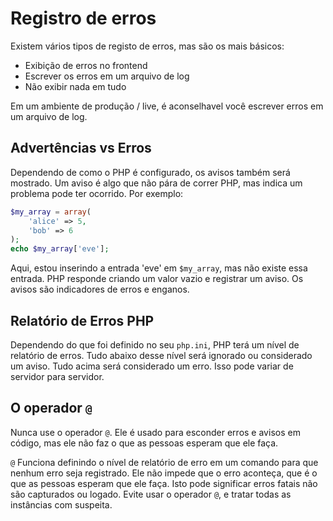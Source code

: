 # Registro de erros

Existem vários tipos de registo de erros, mas são os mais básicos:

 - Exibição de erros no frontend
 - Escrever os erros em um arquivo de log
 - Não exibir nada em tudo

Em um ambiente de produção / live, é aconselhavel você escrever erros em um arquivo de log.

## Advertências vs Erros

Dependendo de como o PHP é configurado, os avisos também será mostrado. Um aviso é algo que não pára de correr PHP, mas indica um problema pode ter ocorrido. Por exemplo:

```php
$my_array = array(
    'alice' => 5,
    'bob' => 6
);
echo $my_array['eve'];
```

Aqui, estou inserindo a entrada 'eve' em `$my_array`, mas não existe essa entrada. PHP responde criando um valor vazio e registrar um aviso. Os avisos são indicadores de erros e enganos.

## Relatório de Erros PHP

Dependendo do que foi definido no seu `php.ini`, PHP terá um nível de relatório de erros. Tudo abaixo desse nível será ignorado ou considerado um aviso. Tudo acima será considerado um erro. Isso pode variar de servidor para servidor.

## O operador `@` 

Nunca use o operador `@`. Ele é usado para esconder erros e avisos em código, mas ele não faz o que as pessoas esperam que ele faça.

`@` Funciona definindo o nível de relatório de erro em um comando para que nenhum erro seja  registrado. Ele não impede que o erro aconteça, que é o que as pessoas esperam que ele faça. Isto pode significar erros fatais não são capturados ou logado. Evite usar o operador `@`, e tratar todas as instâncias com suspeita.
